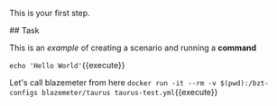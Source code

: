 This is your first step.

## Task

This is an _example_ of creating a scenario and running a **command**

`echo 'Hello World'`{{execute}}

Let's call blazemeter from here
`docker run -it --rm -v $(pwd):/bzt-configs blazemeter/taurus taurus-test.yml`{{execute}}
